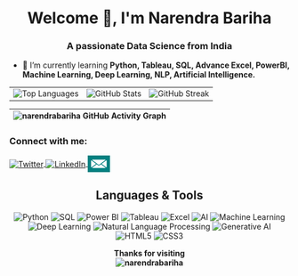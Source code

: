                          
                                                                 
          
<h1 align="center"> 
  Welcome 🙏, I'm Narendra Bariha </h1>
<h3 align="center">A passionate Data Science from India</h3>



- 🌱 I’m currently learning **Python, Tableau, SQL, Advance Excel, PowerBI, Machine Learning, Deep Learning, NLP, Artificial Intelligence.**


<table width="100%">
  <tr>
    <td align="left">
      <img src="https://github-readme-stats.vercel.app/api/top-langs?username=narendrabariha&show_icons=true&locale=en&layout=compact&theme=vision-friendly-dark" height="150" alt="Top Languages"/>
    </td>
    <td align="center">
      <img src="https://github-readme-stats.vercel.app/api?username=narendrabariha&show_icons=true&locale=en&theme=vision-friendly-dark" height="150" alt="GitHub Stats"/>
    </td>
    <td align="right">
      <img src="https://github-readme-streak-stats.herokuapp.com/?user=narendrabariha&theme=vision-friendly-dark" height="150" alt="GitHub Streak"/>
    </td>
  </tr>
</table>





| ![narendrabariha GitHub Activity Graph](https://github-readme-activity-graph.vercel.app/graph?username=narendrabariha&bg_color=121212&color=9e9e9e&line=D1C4E9&point=9575CD&title_color=9e9e9e&area_color=673AB7&hide_border=true&area=false&radius=0) |
| :-------------------------------------------------------------------------------------------------------------------------------------------: |  





<h3 align="left">Connect with me:</h3>
<p align="left">
  <a href="https://x.com/BarihanNar85260" target="_blank">
    <img align="center" src="https://raw.githubusercontent.com/rahuldkjain/github-profile-readme-generator/master/src/images/icons/Social/twitter.svg" alt="Twitter" height="30" width="40" />
  </a>
  <a href="https://www.linkedin.com/in/narendra-bariha/" target="_blank">
    <img align="center" src="https://raw.githubusercontent.com/rahuldkjain/github-profile-readme-generator/master/src/images/icons/Social/linked-in-alt.svg" alt="LinkedIn" height="30" width="40" />
  </a>
  <a href="mailto:narendrabarihan@gmail.com">
    <img align="center" src="https://raw.githubusercontent.com/edent/SuperTinyIcons/master/images/svg/email.svg" alt="Email" height="30" width="40" />
  </a>
</p>




<h2 align="center"> Languages & Tools</h2>

<p align="center">
  <!-- Programming Languages -->
  <img src="https://img.shields.io/badge/Python-3776AB?style=flat-square&logo=python&logoColor=white" alt="Python"/>
  <img src="https://img.shields.io/badge/SQL-4479A1?style=flat-square&logo=postgresql&logoColor=white" alt="SQL"/>

  <!-- Data & BI Tools -->
  <img src="https://img.shields.io/badge/Power%20BI-F2C811?style=flat-square&logo=powerbi&logoColor=black" alt="Power BI"/>
  <img src="https://img.shields.io/badge/Tableau-E97627?style=flat-square&logo=tableau&logoColor=white" alt="Tableau"/>
  <img src="https://img.shields.io/badge/Excel-217346?style=flat-square&logo=microsoft-excel&logoColor=white" alt="Excel"/>

  <!-- AI & ML Technologies -->
  <img src="https://img.shields.io/badge/Artificial%20Intelligence-FF6F00?style=flat-square&logo=openai&logoColor=white" alt="AI"/>
  <img src="https://img.shields.io/badge/Machine%20Learning-007396?style=flat-square&logo=scikitlearn&logoColor=white" alt="Machine Learning"/>
  <img src="https://img.shields.io/badge/Deep%20Learning-FF0000?style=flat-square&logo=pytorch&logoColor=white" alt="Deep Learning"/>
  <img src="https://img.shields.io/badge/NLP-5A5A5A?style=flat-square&logo=google&logoColor=white" alt="Natural Language Processing"/>
  <img src="https://img.shields.io/badge/GenAI-663399?style=flat-square&logo=chatbot&logoColor=white" alt="Generative AI"/>

  <!-- Web Technologies -->
  <img src="https://img.shields.io/badge/HTML5-E34F26?style=flat-square&logo=html5&logoColor=white" alt="HTML5"/>
  <img src="https://img.shields.io/badge/CSS3-1572B6?style=flat-square&logo=css3&logoColor=white" alt="CSS3"/>
</p>









<p align="center"> <b>Thanks for visiting<b> 
<br>
  <img src="https://profile-counter.glitch.me/{narendrabariha}/count.svg" alt="narendrabariha" />
</p>



